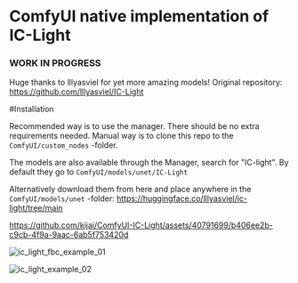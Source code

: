 # ComfyUI native implementation of IC-Light

### WORK IN PROGRESS
Huge thanks to lllyasviel for yet more amazing models!
Original repository: https://github.com/lllyasviel/IC-Light

#Installation

Recommended way is to use the manager. There should be no extra requirements needed.
Manual way is to clone this repo to the `ComfyUI/custom_nodes` -folder.

The models are also available through the Manager, search for "IC-light". By default they go to `ComfyUI/models/unet/IC-Light`

Alternatively download them from here and place anywhere in the `ComfyUI/models/unet` -folder:
https://huggingface.co/lllyasviel/ic-light/tree/main

https://github.com/kijai/ComfyUI-IC-Light/assets/40791699/b406ee2b-c9cb-4f9a-9aac-6ab5f753420d


![ic_light_fbc_example_01](https://github.com/kijai/ComfyUI-IC-Light/blob/main/examples/ic_light_fbc_example_01.png?raw=true)


![ic_light_example_02](https://github.com/kijai/ComfyUI-IC-Light/blob/main/examples/ic_light_example_02.png?raw=true)


